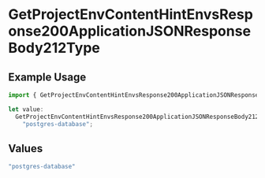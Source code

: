 # GetProjectEnvContentHintEnvsResponse200ApplicationJSONResponseBody212Type

## Example Usage

```typescript
import { GetProjectEnvContentHintEnvsResponse200ApplicationJSONResponseBody212Type } from "@simplesagar/vercel/models/getprojectenvop.js";

let value:
  GetProjectEnvContentHintEnvsResponse200ApplicationJSONResponseBody212Type =
    "postgres-database";
```

## Values

```typescript
"postgres-database"
```